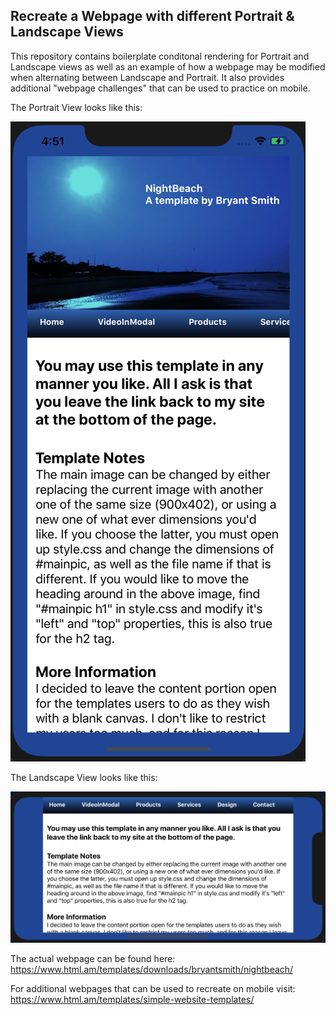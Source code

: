 ## Recreate a Webpage with different Portrait & Landscape Views

This repository contains boilerplate conditonal rendering for Portrait and Landscape views as well as an example of how a webpage may be modified when alternating between Landscape and Portrait. It also provides additional "webpage challenges" that can be used to practice on mobile. 

The Portrait View looks like this:

![alt text][logo]

[logo]: https://github.com/mattkrebs2000/reactnativeportraitandlandscape/blob/master/Portrait.png


The Landscape View looks like this:

![alt text][logo2]

[logo2]: https://github.com/mattkrebs2000/reactnativeportraitandlandscape/blob/master/Landscape.png


The actual webpage can be found here:
https://www.html.am/templates/downloads/bryantsmith/nightbeach/

For additional webpages that can be used to recreate on mobile visit: https://www.html.am/templates/simple-website-templates/


